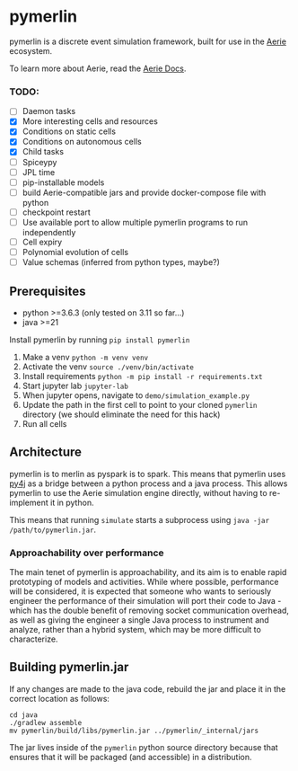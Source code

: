 # pymerlin

<!-- start elevator-pitch -->
pymerlin is a discrete event simulation framework, built for use in the [Aerie](https://github.com/NASA-AMMOS/aerie>) ecosystem.

To learn more about Aerie, read the [Aerie Docs](https://nasa-ammos.github.io/aerie-docs).
<!-- end elevator-pitch -->

### TODO:

- [ ] Daemon tasks
- [x] More interesting cells and resources
- [x] Conditions on static cells
- [x] Conditions on autonomous cells
- [x] Child tasks
- [ ] Spiceypy
- [ ] JPL time
- [ ] pip-installable models
- [ ] build Aerie-compatible jars and provide docker-compose file with python
- [ ] checkpoint restart
- [ ] Use available port to allow multiple pymerlin programs to run independently
- [ ] Cell expiry
- [ ] Polynomial evolution of cells
- [ ] Value schemas (inferred from python types, maybe?)

## Prerequisites

- python >=3.6.3 (only tested on 3.11 so far...)
- java >=21

Install pymerlin by running `pip install pymerlin`

1. Make a venv `python -m venv venv`
2. Activate the venv `source ./venv/bin/activate`
3. Install requirements `python -m pip install -r requirements.txt`
4. Start jupyter lab `jupyter-lab`
5. When jupyter opens, navigate to `demo/simulation_example.py`
6. Update the path in the first cell to point to your cloned `pymerlin` directory (we should eliminate the need for this
   hack)
7. Run all cells

## Architecture

pymerlin is to merlin as pyspark is to spark. This means that pymerlin uses [py4j](https://www.py4j.org/) as a bridge
between a python process and a java process. This allows pymerlin to use the Aerie simulation engine directly, without
having to re-implement it in python.

This means that running `simulate` starts a subprocess using `java -jar /path/to/pymerlin.jar`.

### Approachability over performance

The main tenet of pymerlin is approachability, and its aim is to enable rapid prototyping of models and activities.
While where possible, performance will be considered, it is expected that someone who wants to seriously engineer the
performance of their simulation will port their code to Java - which has the double benefit of removing socket
communication overhead, as well as giving the engineer a single Java process to instrument and analyze, rather than a
hybrid system, which may be more difficult to characterize.

## Building pymerlin.jar

If any changes are made to the java code, rebuild the jar and place it in the correct location as follows:

```shell
cd java
./gradlew assemble
mv pymerlin/build/libs/pymerlin.jar ../pymerlin/_internal/jars
```

The jar lives inside of the `pymerlin` python source directory because that ensures that it will be packaged
(and accessible) in a distribution.